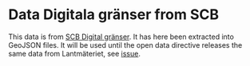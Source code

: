 # Data Digitala gränser from SCB

This data is from [SCB Digital gränser](https://www.scb.se/hitta-statistik/regional-statistik-och-kartor/regionala-indelningar/digitala-granser/).
It has here been extracted into GeoJSON files. It will be used until the
open data directive releases the same data from Lantmäteriet, see
[issue](https://github.com/Ingenjorsarbete-For-Klimatet/ifk-lantmateriet/issues/37).
